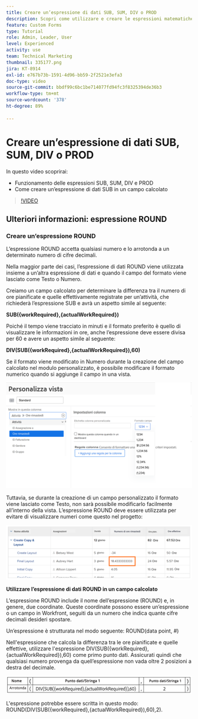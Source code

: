 ```yaml
---
title: Creare un’espressione di dati SUB, SUM, DIV o PROD
description: Scopri come utilizzare e creare le espressioni matematiche di base in un campo calcolato di Adobe  [!DNL Workfront].
feature: Custom Forms
type: Tutorial
role: Admin, Leader, User
level: Experienced
activity: use
team: Technical Marketing
thumbnail: 335177.png
jira: KT-8914
exl-id: e767b73b-1591-4d96-bb59-2f2521e3efa3
doc-type: video
source-git-commit: bbdf99c6bc1be714077fd94fc3f8325394de36b3
workflow-type: tm+mt
source-wordcount: '378'
ht-degree: 89%

---
```


# Creare un’espressione di dati SUB, SUM, DIV o PROD

In questo video scoprirai:

* Funzionamento delle espressioni SUB, SUM, DIV e PROD
* Come creare un’espressione di dati SUB in un campo calcolato

>[!VIDEO](https://video.tv.adobe.com/v/3414001/?quality=12&learn=on&enablevpops=1&captions=ita)

## Ulteriori informazioni: espressione ROUND

### Creare un’espressione ROUND

L’espressione ROUND accetta qualsiasi numero e lo arrotonda a un determinato numero di cifre decimali.

Nella maggior parte dei casi, l’espressione di dati ROUND viene utilizzata insieme a un’altra espressione di dati e quando il campo del formato viene lasciato come Testo o Numero.

Creiamo un campo calcolato per determinare la differenza tra il numero di ore pianificate e quelle effettivamente registrate per un’attività, che richiederà l’espressione SUB e avrà un aspetto simile al seguente:

**SUB({workRequired},{actualWorkRequired})**

Poiché il tempo viene tracciato in minuti e il formato preferito è quello di visualizzare le informazioni in ore, anche l’espressione deve essere divisa per 60 e avere un aspetto simile al seguente:

**DIV(SUB({workRequired},{actualWorkRequired}),60)**

Se il formato viene modificato in Numero durante la creazione del campo calcolato nel modulo personalizzato, è possibile modificare il formato numerico quando si aggiunge il campo in una vista.

![Bilanciatore del carico di lavoro con rapporto sull’utilizzo](assets/round01.png)

Tuttavia, se durante la creazione di un campo personalizzato il formato viene lasciato come Testo, non sarà possibile modificarlo facilmente all’interno della vista. L’espressione ROUND deve essere utilizzata per evitare di visualizzare numeri come questo nel progetto:

![Bilanciatore del carico di lavoro con rapporto sull’utilizzo](assets/round02.png)

<b>Utilizzare l’espressione di dati ROUND in un campo calcolato</b>

L’espressione ROUND include il nome dell’espressione (ROUND) e, in genere, due coordinate. Queste coordinate possono essere un’espressione o un campo in Workfront, seguiti da un numero che indica quante cifre decimali desideri spostare.

Un’espressione è strutturata nel modo seguente: ROUND(data point, #)

Nell&#39;espressione che calcola la differenza tra le ore pianificate e quelle effettive, utilizzare l&#39;espressione DIV(SUB({workRequired},{actualWorkRequired}),60) come primo punto dati. Assicurati quindi che qualsiasi numero provenga da quell’espressione non vada oltre 2 posizioni a destra del decimale.

![Bilanciatore del carico di lavoro con rapporto sull’utilizzo](assets/round03.png)

L&#39;espressione potrebbe essere scritta in questo modo: ROUND(DIV(SUB({workRequired},{actualWorkRequired}),60),2).
